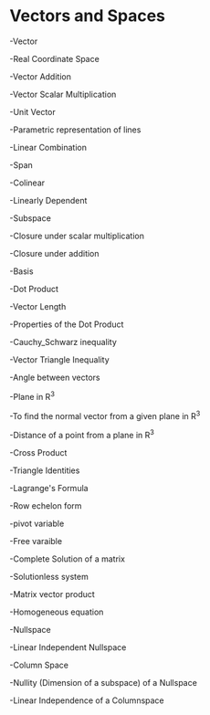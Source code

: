 <h1>Vectors and Spaces</h1>

-Vector

-Real Coordinate Space

-Vector Addition

-Vector Scalar Multiplication

-Unit Vector

-Parametric representation of lines

-Linear Combination

-Span

-Colinear

-Linearly Dependent

-Subspace

-Closure under scalar multiplication

-Closure under addition

-Basis

-Dot Product

-Vector Length

-Properties of the Dot Product

-Cauchy_Schwarz inequality

-Vector Triangle Inequality

-Angle between vectors

-Plane in R<sup>3</sup>

-To find the normal vector from a given plane in R<sup>3</sup>

-Distance of a point from a plane in R<sup>3</sup>

-Cross Product

-Triangle Identities

-Lagrange's Formula

-Row echelon form

-pivot variable

-Free varaible

-Complete Solution of a matrix

-Solutionless system

-Matrix vector product

-Homogeneous equation

-Nullspace

-Linear Independent Nullspace

-Column Space

-Nullity (Dimension of a subspace) of a Nullspace

-Linear Independence of a Columnspace

